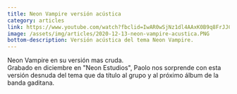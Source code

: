 ```yaml
---
title: Neon Vampire versión acústica
category: articles
link: https://www.youtube.com/watch?fbclid=IwAR0wSjNz1dl4AAxK0B9q8FrJJC7CaUy-lPNAcZXBp03qIXxROxyNuS5fM0U&v=I0rOZLC9foY&feature=youtu.be
image: /assets/img/articles/2020-12-13-neon-vampire-acustica.PNG
bottom-description: Versión acústica del tema Neon Vampire.
---
```

Neon Vampire en su versión mas cruda.
<br>
Grabado en diciembre en "Neon Estudios", Paolo nos sorprende con esta versión desnuda del tema que da título al grupo y al próximo álbum de la banda gaditana.
